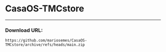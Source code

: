 # CasaOS-TMCstore

---

### Download URL:

    https://github.com/mariosemes/CasaOS-TMCstore/archive/refs/heads/main.zip
 
